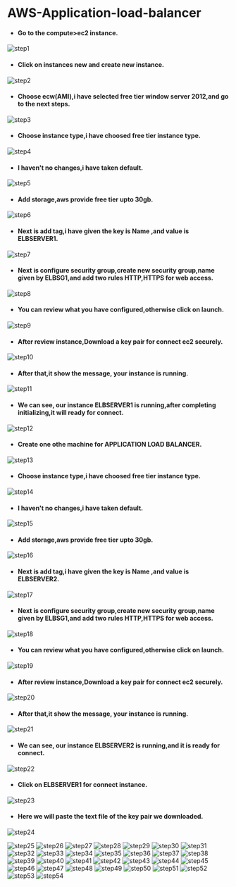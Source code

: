 # AWS-Application-load-balancer
- #### Go to the compute>ec2 instance.
![step1](https://user-images.githubusercontent.com/103019032/170917481-61ab7809-2515-44ed-94e1-a3fc9fcb555b.PNG)
- #### Click on instances new and create new instance.
![step2](https://user-images.githubusercontent.com/103019032/170918004-83664803-fb75-494f-ba65-99ff99963278.PNG)
- #### Choose ecw(AMI),i have selected free tier window server 2012,and go to the next steps.
![step3](https://user-images.githubusercontent.com/103019032/170918015-90cb9ae2-fb5a-4822-a5a3-fca7062cd4bb.PNG)
- #### Choose instance type,i have choosed free tier instance type.
![step4](https://user-images.githubusercontent.com/103019032/170918029-a77326f7-5c29-4df0-9930-a79db15f779a.PNG)
- #### I haven't no changes,i have taken default.
![step5](https://user-images.githubusercontent.com/103019032/170918036-11619c6e-6af2-4c28-ab2e-cb0ddab0d8ab.PNG)
- #### Add storage,aws provide free tier upto 30gb.
![step6](https://user-images.githubusercontent.com/103019032/170918045-1f65bdd8-d9ac-4549-8146-13ef4adb8a20.PNG)
- #### Next is add tag,i have given the key is Name ,and value is ELBSERVER1.
![step7](https://user-images.githubusercontent.com/103019032/170918055-f5fe5ef2-7c87-4ed7-9ff8-492913bd9e4b.PNG)
- #### Next is configure security group,create new security group,name given by ELBSG1,and add two rules HTTP,HTTPS for web access.
![step8](https://user-images.githubusercontent.com/103019032/170918064-bac29a1e-9eff-4fca-9215-f972be79ee09.PNG)
- #### You can review what you have configured,otherwise click on launch.
![step9](https://user-images.githubusercontent.com/103019032/170918078-0fd8cf91-8555-4bde-af37-cdc93045cbac.PNG)
- #### After review instance,Download a key pair for connect ec2 securely.
![step10](https://user-images.githubusercontent.com/103019032/170918086-869c28fc-4000-4056-87de-5ba7d458d615.PNG)
- #### After that,it show the message, your instance is running.
![step11](https://user-images.githubusercontent.com/103019032/170918104-e22e90a2-3511-4e7e-ae9f-aaf96b25eab0.PNG)
- #### We can see, our instance ELBSERVER1 is running,after completing initializing,it will ready for connect.
![step12](https://user-images.githubusercontent.com/103019032/170918116-2fc24ae5-d1f3-4c31-beb5-c0f90169695d.PNG)
- #### Create one othe machine for APPLICATION LOAD BALANCER.
![step13](https://user-images.githubusercontent.com/103019032/170918131-79cd9979-a52c-48ae-bc74-6f8a8c8d58f1.PNG)
- #### Choose instance type,i have choosed free tier instance type.
![step14](https://user-images.githubusercontent.com/103019032/170918136-72f3f530-a664-4840-9d13-1b4750fe06f1.PNG)
- #### I haven't no changes,i have taken default.
![step15](https://user-images.githubusercontent.com/103019032/170918147-f9333ad5-2e23-4220-bcf6-8dede573820f.PNG)
- #### Add storage,aws provide free tier upto 30gb.
![step16](https://user-images.githubusercontent.com/103019032/170918152-03058976-89f6-408c-b86a-130cba858dbe.PNG)
- #### Next is add tag,i have given the key is Name ,and value is ELBSERVER2.
![step17](https://user-images.githubusercontent.com/103019032/170918162-19b3691a-5405-479f-b586-628ac1fd9d8b.PNG)
- #### Next is configure security group,create new security group,name given by ELBSG1,and add two rules HTTP,HTTPS for web access.
![step18](https://user-images.githubusercontent.com/103019032/170918175-9c0cb59d-4bf1-4ae0-a56e-de51682c5f7c.PNG)
- #### You can review what you have configured,otherwise click on launch.
![step19](https://user-images.githubusercontent.com/103019032/170918191-764b0be8-d30f-4105-866e-5b334460ed79.PNG)
- #### After review instance,Download a key pair for connect ec2 securely.
![step20](https://user-images.githubusercontent.com/103019032/170918209-f68d73c2-5e0e-4e41-8049-0a4105dfc9a8.PNG)
- #### After that,it show the message, your instance is running.
![step21](https://user-images.githubusercontent.com/103019032/170918219-2f654eb4-d3aa-4e16-9e44-fb28b93d225d.PNG)
- #### We can see, our instance ELBSERVER2 is running,and it is ready for connect.
![step22](https://user-images.githubusercontent.com/103019032/170918231-612b2c69-f959-42a9-b22d-9255009bae16.PNG)
- #### Click on ELBSERVER1 for connect instance.
![step23](https://user-images.githubusercontent.com/103019032/170918243-235f032d-fed2-4255-be18-db5ebcf92f7e.PNG)
- #### Here we will paste the text file of the key pair we downloaded.
![step24](https://user-images.githubusercontent.com/103019032/170918251-ebc92036-e23d-48ea-86f7-676831a82f0a.PNG)

![step25](https://user-images.githubusercontent.com/103019032/170918258-5ced36d2-3a62-429a-8608-53f7610d8e6d.PNG)
![step26](https://user-images.githubusercontent.com/103019032/170918274-36cf2fac-1569-4104-945e-f7ce1ae9e075.PNG)
![step27](https://user-images.githubusercontent.com/103019032/170918286-bcf92069-7728-4063-bb91-effa2526d4e2.PNG)
![step28](https://user-images.githubusercontent.com/103019032/170918292-edd28c10-61eb-4bbe-aaea-ec557ccdebea.PNG)
![step29](https://user-images.githubusercontent.com/103019032/170918295-bcc7ac52-3fd6-4c82-980f-cd6f6bcb654b.PNG)
![step30](https://user-images.githubusercontent.com/103019032/170918307-f6a52e6b-2fcb-4458-8888-421c7f0c750b.PNG)
![step31](https://user-images.githubusercontent.com/103019032/170918315-dc2acfd3-370b-418f-a987-bcff111435ef.PNG)
![step32](https://user-images.githubusercontent.com/103019032/170918320-496ed4df-8a26-4473-81cf-d3e95cbe3f93.PNG)
![step33](https://user-images.githubusercontent.com/103019032/170918327-2f336840-374d-4907-adc1-cc34ec4805ac.PNG)
![step34](https://user-images.githubusercontent.com/103019032/170918336-b21e14ce-8a05-4325-ab45-a4c2706cc2aa.PNG)
![step35](https://user-images.githubusercontent.com/103019032/170918358-7f203934-bf92-42dc-bf64-a83da980030c.PNG)
![step36](https://user-images.githubusercontent.com/103019032/170918366-007d8cc7-f8d5-4bfd-b9c6-6f303aeb060e.PNG)
![step37](https://user-images.githubusercontent.com/103019032/170918377-67ac7306-83bf-44c0-9ef0-efd6e102734d.PNG)
![step38](https://user-images.githubusercontent.com/103019032/170918385-671cb046-5058-4685-b800-e6ec46b9c28c.PNG)
![step39](https://user-images.githubusercontent.com/103019032/170918391-754c70ff-343c-4e54-886c-4fb76bf227be.PNG)
![step40](https://user-images.githubusercontent.com/103019032/170918403-52c736ce-6f4e-48b6-831e-8ad9c9774a56.PNG)
![step41](https://user-images.githubusercontent.com/103019032/170918415-3a438725-06cf-4fe5-80b0-ca297f9bdea1.PNG)
![step42](https://user-images.githubusercontent.com/103019032/170918438-e1e1959e-dcef-4479-a3df-0839adfaf2e1.PNG)
![step43](https://user-images.githubusercontent.com/103019032/170918448-76d4aca3-e73d-4b3e-85a4-d9f05793a50c.PNG)
![step44](https://user-images.githubusercontent.com/103019032/170918456-540c0363-3001-479d-b640-854d4b05bf67.PNG)
![step45](https://user-images.githubusercontent.com/103019032/170918463-2a35d607-561d-4cb0-a073-801dfc143c8f.PNG)
![step46](https://user-images.githubusercontent.com/103019032/170918474-0de60f67-1958-4d35-b4ee-4baab7d1a45d.PNG)
![step47](https://user-images.githubusercontent.com/103019032/170918482-e0864ff9-2cfd-4540-8101-781e3c420c09.PNG)
![step48](https://user-images.githubusercontent.com/103019032/170918493-c7a5aaf3-44c6-4149-ba2a-8cbac527f7e2.PNG)
![step49](https://user-images.githubusercontent.com/103019032/170918502-9ac89ee8-55e4-49dd-b078-2a3ada6005e3.PNG)
![step50](https://user-images.githubusercontent.com/103019032/170918519-a64eb455-e40e-4d72-bb53-94d7375a797c.PNG)
![step51](https://user-images.githubusercontent.com/103019032/170918524-8b6de934-9656-4841-b761-f83792b12d81.PNG)
![step52](https://user-images.githubusercontent.com/103019032/170918539-121ae9ac-cf0f-4dee-a65a-2b092e869f25.PNG)
![step53](https://user-images.githubusercontent.com/103019032/170918547-eeb6d0e5-5192-4896-b637-f048eb83f93c.PNG)
![step54](https://user-images.githubusercontent.com/103019032/170918556-842cff4d-19a6-458a-94fb-d691172619e9.PNG)

